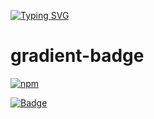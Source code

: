 [![Typing SVG](https://readme-typing-svg.demolab.com?font=Cartograph+CF&pause=1000&color=D0A176&random=false&width=435&lines=Hey+there+%F0%9F%91%8B;I'm+Rolf+Lobo)](https://git.io/typing-svg)

# gradient-badge

[![npm][version]](https://www.npmjs.com/package/gradient-badge)

[![Badge](https://urbkxrrpm0sv.runkit.sh)](https://git.io/gradientbadge)


[version]: https://runkit.io/bokub/npm-version/branches/master/gradient-badge
